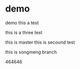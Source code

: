 # demo
demo this a test

this is a three test

this is master
this is secound test

this is songmeng branch

464646